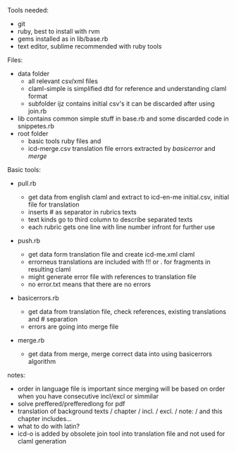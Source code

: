 
Tools needed:
  - git
  - ruby, best to install with rvm
  - gems installed as in lib/base.rb
  - text editor, sublime recommended with ruby tools

Files:
- data folder
  * all relevant csv/xml files
  * claml-simple is simplified dtd for reference and understanding claml format
  * subfolder ijz contains initial csv's it can be discarded after using join.rb
- lib contains common simple stuff in base.rb and some discarded code in snippetes.rb
- root folder 
  * basic tools ruby files and
  * icd-merge.csv translation file errors extracted by *basicerror* and *merge*
  
Basic tools:

- pull.rb  
  * get data from english claml and extract to icd-en-me initial.csv, initial file for translation
  * inserts # as separator in rubrics texts
  * text kinds go to third column to describe separated texts
  * each rubric gets one line with line number infront for further use

- push.rb 
  * get data form translation file and create icd-me.xml claml
  * errorneus translations are included with !!! or . for fragments in resulting claml
  * might generate error file with references to translation file
  * no error.txt means that there are no errors

- basicerrors.rb
  * get data from translation file, check references, existing translations and # separation
  * errors are going into merge file

- merge.rb
  * get data from merge, merge correct data into using basicerrors algorithm


notes:
- order in language file is important since merging will be based on order when you have consecutive incl/excl or simmilar
- solve preffered/prefferedlong for pdf
- translation of background texts / chapter / incl. / excl. / note: / and this chapter includes...
- what to do with latin?
- icd-o is added by obsolete join tool into translation file and not used for claml generation